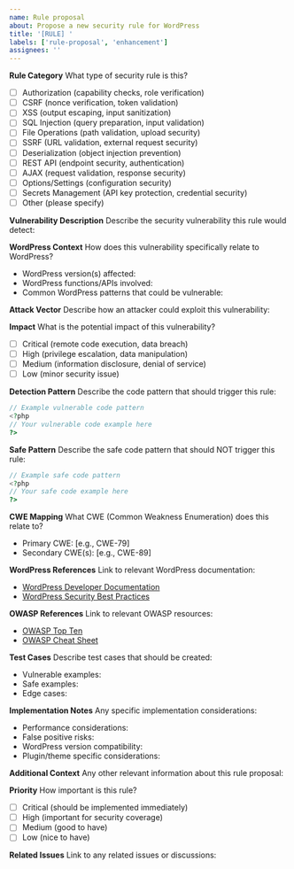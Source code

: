```yaml
---
name: Rule proposal
about: Propose a new security rule for WordPress
title: '[RULE] '
labels: ['rule-proposal', 'enhancement']
assignees: ''
---
```


**Rule Category**
What type of security rule is this?
- [ ] Authorization (capability checks, role verification)
- [ ] CSRF (nonce verification, token validation)
- [ ] XSS (output escaping, input sanitization)
- [ ] SQL Injection (query preparation, input validation)
- [ ] File Operations (path validation, upload security)
- [ ] SSRF (URL validation, external request security)
- [ ] Deserialization (object injection prevention)
- [ ] REST API (endpoint security, authentication)
- [ ] AJAX (request validation, response security)
- [ ] Options/Settings (configuration security)
- [ ] Secrets Management (API key protection, credential security)
- [ ] Other (please specify)

**Vulnerability Description**
Describe the security vulnerability this rule would detect:

**WordPress Context**
How does this vulnerability specifically relate to WordPress?
- WordPress version(s) affected:
- WordPress functions/APIs involved:
- Common WordPress patterns that could be vulnerable:

**Attack Vector**
Describe how an attacker could exploit this vulnerability:

**Impact**
What is the potential impact of this vulnerability?
- [ ] Critical (remote code execution, data breach)
- [ ] High (privilege escalation, data manipulation)
- [ ] Medium (information disclosure, denial of service)
- [ ] Low (minor security issue)

**Detection Pattern**
Describe the code pattern that should trigger this rule:

```php
// Example vulnerable code pattern
<?php
// Your vulnerable code example here
?>
```

**Safe Pattern**
Describe the safe code pattern that should NOT trigger this rule:

```php
// Example safe code pattern
<?php
// Your safe code example here
?>
```

**CWE Mapping**
What CWE (Common Weakness Enumeration) does this relate to?
- Primary CWE: [e.g., CWE-79]
- Secondary CWE(s): [e.g., CWE-89]

**WordPress References**
Link to relevant WordPress documentation:
- [WordPress Developer Documentation](https://developer.wordpress.org/...)
- [WordPress Security Best Practices](https://developer.wordpress.org/plugins/security/)

**OWASP References**
Link to relevant OWASP resources:
- [OWASP Top Ten](https://owasp.org/www-project-top-ten/)
- [OWASP Cheat Sheet](https://cheatsheetseries.owasp.org/...)

**Test Cases**
Describe test cases that should be created:
- Vulnerable examples:
- Safe examples:
- Edge cases:

**Implementation Notes**
Any specific implementation considerations:
- Performance considerations:
- False positive risks:
- WordPress version compatibility:
- Plugin/theme specific considerations:

**Additional Context**
Any other relevant information about this rule proposal:

**Priority**
How important is this rule?
- [ ] Critical (should be implemented immediately)
- [ ] High (important for security coverage)
- [ ] Medium (good to have)
- [ ] Low (nice to have)

**Related Issues**
Link to any related issues or discussions:
